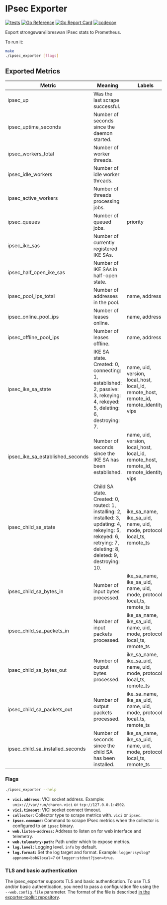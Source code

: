 # IPsec Exporter

[![tests](https://github.com/sergeymakinen/ipsec_exporter/workflows/tests/badge.svg)](https://github.com/sergeymakinen/ipsec_exporter/actions?query=workflow%3Atests)
[![Go Reference](https://pkg.go.dev/badge/github.com/sergeymakinen/ipsec_exporter.svg)](https://pkg.go.dev/github.com/sergeymakinen/ipsec_exporter)
[![Go Report Card](https://goreportcard.com/badge/github.com/sergeymakinen/ipsec_exporter)](https://goreportcard.com/report/github.com/sergeymakinen/ipsec_exporter)
[![codecov](https://codecov.io/gh/sergeymakinen/ipsec_exporter/branch/main/graph/badge.svg)](https://codecov.io/gh/sergeymakinen/ipsec_exporter)

Export strongswan/libreswan IPsec stats to Prometheus.

To run it:

```bash
make
./ipsec_exporter [flags]
```

## Exported Metrics

| Metric | Meaning | Labels
| --- | --- | ---
| ipsec_up | Was the last scrape successful. |
| ipsec_uptime_seconds | Number of seconds since the daemon started. |
| ipsec_workers_total | Number of worker threads. |
| ipsec_idle_workers | Number of idle worker threads. |
| ipsec_active_workers | Number of threads processing jobs. |
| ipsec_queues | Number of queued jobs. | priority
| ipsec_ike_sas | Number of currently registered IKE SAs. |
| ipsec_half_open_ike_sas | Number of IKE SAs in half-open state. |
| ipsec_pool_ips_total | Number of addresses in the pool. | name, address
| ipsec_online_pool_ips | Number of leases online. | name, address
| ipsec_offline_pool_ips | Number of leases offline. | name, address
| ipsec_ike_sa_state | IKE SA state. Created: 0, connecting: 1, established: 2, passive: 3, rekeying: 4, rekeyed: 5, deleting: 6, destroying: 7. | name, uid, version, local_host, local_id, remote_host, remote_id, remote_identity, vips
| ipsec_ike_sa_established_seconds | Number of seconds since the IKE SA has been established. | name, uid, version, local_host, local_id, remote_host, remote_id, remote_identity, vips
| ipsec_child_sa_state | Child SA state. Created: 0, routed: 1, installing: 2, installed: 3, updating: 4, rekeying: 5, rekeyed: 6, retrying: 7, deleting: 8, deleted: 9, destroying: 10. | ike_sa_name, ike_sa_uid, name, uid, mode, protocol, local_ts, remote_ts
| ipsec_child_sa_bytes_in | Number of input bytes processed. | ike_sa_name, ike_sa_uid, name, uid, mode, protocol, local_ts, remote_ts
| ipsec_child_sa_packets_in | Number of input packets processed. | ike_sa_name, ike_sa_uid, name, uid, mode, protocol, local_ts, remote_ts
| ipsec_child_sa_bytes_out | Number of output bytes processed. | ike_sa_name, ike_sa_uid, name, uid, mode, protocol, local_ts, remote_ts
| ipsec_child_sa_packets_out | Number of output packets processed. | ike_sa_name, ike_sa_uid, name, uid, mode, protocol, local_ts, remote_ts
| ipsec_child_sa_installed_seconds | Number of seconds since the child SA has been installed. | ike_sa_name, ike_sa_uid, name, uid, mode, protocol, local_ts, remote_ts

### Flags

```bash
./ipsec_exporter --help
```

* __`vici.address`:__ VICI socket address. Example: `unix:///var/run/charon.vici` or `tcp://127.0.0.1:4502`.
* __`vici.timeout`:__ VICI socket connect timeout.
* __`collector`:__ Collector type to scrape metrics with. `vici` or `ipsec`.
* __`ipsec.command`:__ Command to scrape IPsec metrics when the collector is configured to an `ipsec` binary.
* __`web.listen-address`:__ Address to listen on for web interface and telemetry.
* __`web.telemetry-path`:__ Path under which to expose metrics.
* __`log.level`:__ Logging level. `info` by default.
* __`log.format`:__ Set the log target and format. Example: `logger:syslog?appname=bob&local=7`
  or `logger:stdout?json=true`.

### TLS and basic authentication

The ipsec_exporter supports TLS and basic authentication.
To use TLS and/or basic authentication, you need to pass a configuration file
using the `--web.config.file` parameter. The format of the file is described
[in the exporter-toolkit repository](https://github.com/prometheus/exporter-toolkit/blob/master/docs/web-configuration.md).
